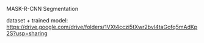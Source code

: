 MASK-R-CNN Segmentation

dataset + trained model: https://drive.google.com/drive/folders/1VXt4cczi5tXwr2bvl4taGofq5mAdKp2S?usp=sharing
